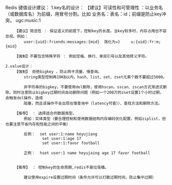 ﻿Redis 键值设计建议：
	1.key名的设计：
		【建议】可读性和可管理性 ：以业务名（或数据库名）为前缀，用冒号分割。比如  业务名：表名：id；前缀是防止key冲突。
			ugc:music:1
			
		【建议】简洁性 ： 保证语义的前提下，控制key的长度。当key较多时，内存占用也不容忽视。例如：
			user:{uid}:friends:messages:{mid}  简化为=》    u:{uid}:fr:m;{mid}
			
		【强制】不要包含特殊字符 ： 例如空格、换行、单双引号以及其他转义字符。
		
	2.value设计：
		【强制】 拒绝bigkey ，防止网卡流量、慢查询。
			string类型控制再10KB以内，hash、list、set、zset元素个数不要超过5000。
			
			非字符串的bigkey，不要使用del删除，使用hscan。sscan、zscan方式渐进式删除。同时注意防止bigkey过期时间自动删除问题（例如一个200万的zset设置1个小时过期，会触发del操作，造成
			阻塞，而且该操作不会出现在慢查询中（latency可查））、查找方法和删除方法。
			
		【推荐】 ： 选择适合的数据类型。
			例如：实体类型（要合理控制和使用数据结构内存编码优化配置，例如ziplist，但也要注意节省内存和性能之间的平衡）
			
			反例：  set user:1:name heyujiang
					set user:1:age 17
					set user:1:favor football
					
			正例：  hset user:1 name heyujaing age 17 favor football
			
			
		【推荐】 ： 控制key的生命周期,redis不是垃圾桶。
			
			建议使用expire设置过期时间（条件允许可以打散过期时间，防止集中过期）
